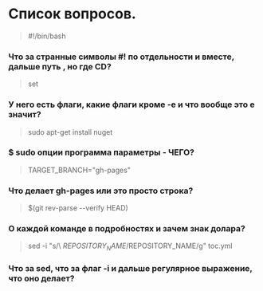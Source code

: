 # Cписок вопросов.
   
> #!/bin/bash 
### Что за странные символы #! по отдельности и вместе, дальше путь , но где CD? 

> set  
### У него есть флаги, какие флаги кроме -e и что вообще это  e  значит?
 
> sudo apt-get install nuget 
### $ sudo опции программа параметры  - ЧЕГО? 

> TARGET_BRANCH="gh-pages" 
### Что делает gh-pages или это просто строка? 

> $(git rev-parse --verify HEAD) 
### О каждой команде в подробностях и зачем знак долара?
 
> sed -i "s/\ $REPOSITORY_NAME/$REPOSITORY_NAME/g" toc.yml 
### Что за  sed,  что за флаг  -i и дальше регулярное выражение, что оно делает?

